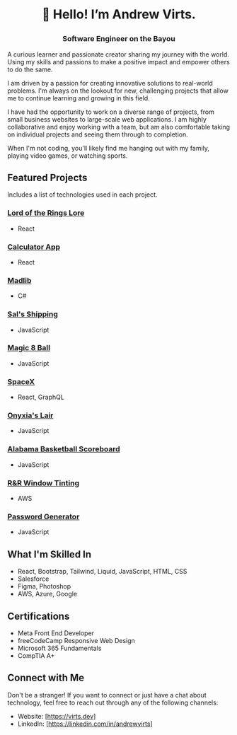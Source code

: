 # <p align="center">👋 Hello! I’m Andrew Virts.</p>
### <p align="center">Software Engineer on the Bayou</p>
A curious learner and passionate creator sharing my journey with the world. Using my skills and passions to make a positive impact and empower others to do the same. 

I am driven by a passion for creating innovative solutions to real-world problems. I'm always on the lookout for new, challenging projects that allow me to continue learning and growing in this field.

I have had the opportunity to work on a diverse range of projects, from small business websites to large-scale web applications. I am highly collaborative and enjoy working with a team, but am also comfortable taking on individual projects and seeing them through to completion.

When I'm not coding, you'll likely find me hanging out with my family, playing video games, or watching sports.

## Featured Projects
Includes a list of technologies used in each project.

### [Lord of the Rings Lore](https://github.com/asvirts/lotr-lore)
- React

### [Calculator App](https://github.com/asvirts/React-Calculator-App)
- React

### [Madlib](https://github.com/asvirts/Madlib)
- C#

### [Sal's Shipping](https://github.com/asvirts/codecademy-sals-shipping)
- JavaScript

### [Magic 8 Ball](https://github.com/asvirts/codecademy-magic-8-ball)
- JavaScript

### [SpaceX](https://github.com/asvirts/space-x)
- React, GraphQL

### [Onyxia's Lair](https://github.com/asvirts/onyxias-lair)
- JavaScript

### [Alabama Basketball Scoreboard](https://github.com/asvirts/scrimba-basketball-scoreboard)
- JavaScript

### [R&R Window Tinting](https://github.com/asvirts/r-and-r)
- AWS

### [Password Generator](https://github.com/asvirts/password-generator)
- JavaScript

## What I'm Skilled In

- React, Bootstrap, Tailwind, Liquid, JavaScript, HTML, CSS
- Salesforce
- Figma, Photoshop
- AWS, Azure, Google

## Certifications

- Meta Front End Developer
- freeCodeCamp Responsive Web Design
- Microsoft 365 Fundamentals
- CompTIA A+

## Connect with Me

Don't be a stranger! If you want to connect or just have a chat about technology, feel free to reach out through any of the following channels:

- Website: [https://virts.dev]
- LinkedIn: [https://linkedin.com/in/andrewvirts]
